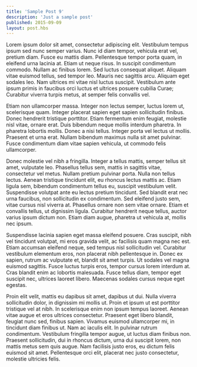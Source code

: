 ```yaml
---
title: 'Sample Post 9'
description: 'Just a sample post'
published: 2015-09-09
layout: post.hbs
---
```


Lorem ipsum dolor sit amet, consectetur adipiscing elit. Vestibulum tempus ipsum sed nunc semper varius. Nunc id diam tempor, vehicula erat vel, pretium diam. Fusce eu mattis diam. Pellentesque tempor porta quam, in eleifend urna lacinia at. Etiam ut neque risus. In suscipit condimentum commodo. Nullam ac finibus lorem. Sed luctus consequat aliquet. Aliquam vitae euismod tellus, sed tempor leo. Mauris nec sagittis arcu. Aliquam eget sodales leo. Nam ultrices mi vitae nisl luctus suscipit. Vestibulum ante ipsum primis in faucibus orci luctus et ultrices posuere cubilia Curae; Curabitur viverra turpis metus, at semper felis convallis vel.

Etiam non ullamcorper massa. Integer non lectus semper, luctus lorem ut, scelerisque quam. Integer placerat sapien eget sapien sollicitudin finibus. Donec hendrerit tristique porttitor. Etiam fermentum enim feugiat, molestie nisl vitae, ornare erat. Duis bibendum neque mollis interdum pharetra. In pharetra lobortis mollis. Donec a nisi tellus. Integer porta vel lectus ut mollis. Praesent et urna erat. Nullam bibendum maximus nulla sit amet pulvinar. Fusce condimentum diam vitae sapien vehicula, ut commodo felis ullamcorper.

Donec molestie vel nibh a fringilla. Integer a tellus mattis, semper tellus sit amet, vulputate leo. Phasellus tellus sem, mattis in sagittis vitae, consectetur vel metus. Nullam pretium pulvinar porta. Nulla non tellus lectus. Aenean tristique tincidunt elit, eu rhoncus lectus mattis ac. Etiam ligula sem, bibendum condimentum tellus eu, suscipit vestibulum velit. Suspendisse volutpat ante eu lectus pretium tincidunt. Sed blandit erat nec urna faucibus, non sollicitudin ex condimentum. Sed eleifend justo sem, vitae cursus nisl viverra at. Phasellus ornare non sem vitae ornare. Etiam et convallis tellus, ut dignissim ligula. Curabitur hendrerit neque tellus, auctor varius ipsum dictum non. Etiam diam augue, pharetra ut vehicula at, mollis nec ipsum.

Suspendisse lacinia sapien eget massa eleifend posuere. Cras suscipit, nibh vel tincidunt volutpat, mi eros gravida velit, ac facilisis quam magna nec est. Etiam accumsan eleifend neque, sed tempus nisl sollicitudin vel. Curabitur vestibulum elementum eros, non placerat nibh pellentesque in. Donec ex sapien, rutrum ac vulputate et, blandit sit amet turpis. Ut sodales vel magna euismod sagittis. Fusce luctus turpis eros, tempor cursus lorem interdum at. Cras blandit enim ac lobortis malesuada. Fusce tellus diam, tempor eget suscipit nec, ultrices laoreet libero. Maecenas sodales cursus neque eget egestas.

Proin elit velit, mattis eu dapibus sit amet, dapibus ut dui. Nulla viverra sollicitudin dolor, in dignissim mi mollis ut. Proin et ipsum ut est porttitor tristique vel at nibh. In scelerisque enim non ipsum tempus laoreet. Aenean vitae augue et eros ultrices consectetur. Praesent eget libero blandit, feugiat nunc sed, finibus sapien. Vivamus euismod ullamcorper mi, in tincidunt diam finibus ut. Nam ac iaculis elit. In pulvinar rutrum condimentum. Vestibulum fringilla tempor augue, ut luctus diam finibus non. Praesent sollicitudin, dui in rhoncus dictum, urna dui suscipit lorem, non mattis metus sem quis augue. Nam facilisis justo eros, eu dictum felis euismod sit amet. Pellentesque orci elit, placerat nec justo consectetur, molestie ultricies felis.